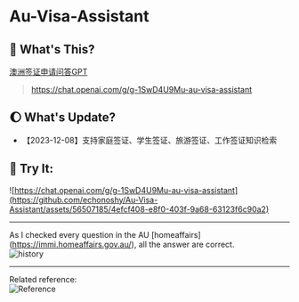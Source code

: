 # Au-Visa-Assistant

## 🚀 What's This? 
 [澳洲签证申请问答GPT](https://chat.openai.com/g/g-1SwD4U9Mu-au-visa-assistant) 
> https://chat.openai.com/g/g-1SwD4U9Mu-au-visa-assistant


## 🌔 What's Update?
- 【2023-12-08】支持家庭签证、学生签证、旅游签证、工作签证知识检索


## 🍒 Try It:

![https://chat.openai.com/g/g-1SwD4U9Mu-au-visa-assistant](https://github.com/echonoshy/Au-Visa-Assistant/assets/56507185/4efcf408-e8f0-403f-9a68-63123f6c90a2)

---
As I checked every question in the AU [homeaffairs] 
 (https://immi.homeaffairs.gov.au/), all the answer are correct.  
![history](https://github.com/echonoshy/Au-Visa-Assistant/assets/56507185/f57fe39e-c2e4-45dd-96c5-b400866bde55)

---
Related reference:  
![Reference](https://github.com/echonoshy/Au-Visa-Assistant/assets/56507185/0c1e5dda-9ee0-4682-831a-836d4294d672)
